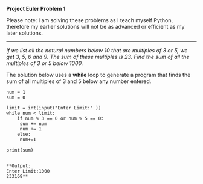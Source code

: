 **Project Euler Problem 1** 

Please note: I am solving these problems as I teach myself Python, therefore my earlier solutions will not be as advanced or efficient as my later solutions.
***
<em>If we list all the natural numbers below 10 that are multiples of 3 or 5, we get 3, 5, 6 and 9. The sum of these multiples is 23. Find the sum of all the multiples of 3 or 5 below 1000.</em>

The solution below uses a **while** loop to generate a program that finds the sum of all multiples of 3 and 5 below any number entered. 

````
num = 1
sum = 0

limit = int(input("Enter Limit:" ))
while num < limit: 
    if num % 3 == 0 or num % 5 == 0:
     sum += num 
     num += 1
    else:
     num+=1

print(sum)


**Output: 
Enter Limit:1000
233168**
````
